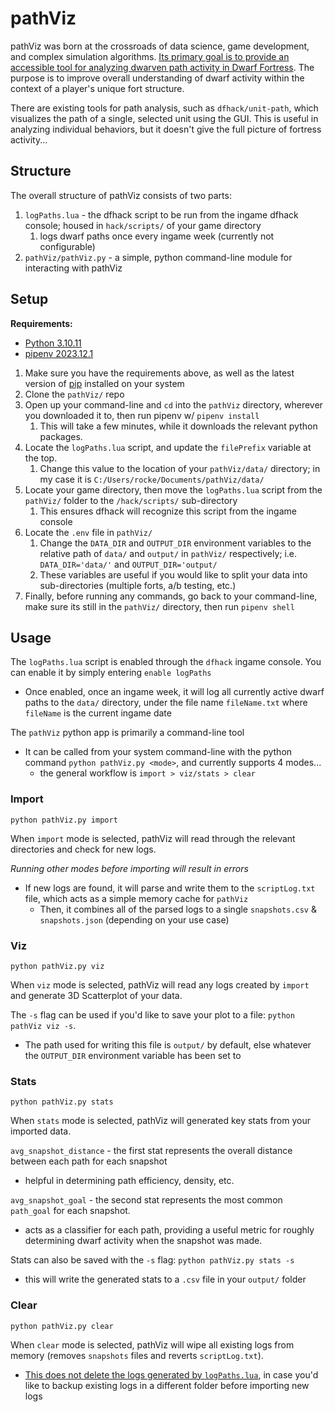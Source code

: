 # pathViz

pathViz was born at the crossroads of data science, game development, and complex simulation algorithms. <u>Its primary goal is to provide an accessible tool for analyzing dwarven path activity in Dwarf Fortress</u>. The purpose is to improve overall understanding of dwarf activity within the context of a player's unique fort structure.

There are existing tools for path analysis, such as `dfhack/unit-path`, which visualizes the path of a single, selected unit using the GUI. This is useful in analyzing individual behaviors, but it doesn't give the full picture of fortress activity...

## Structure

The overall structure of pathViz consists of two parts:
1. `logPaths.lua` - the dfhack script to be run from the ingame dfhack console; housed in `hack/scripts/` of your game directory
   1. logs dwarf paths once every ingame week (currently not configurable)
2. `pathViz/pathViz.py` - a simple, python command-line module for interacting with pathViz

## Setup

<b>Requirements:</b>
- [Python 3.10.11](https://www.python.org/downloads/release/python-31011/)
- [pipenv 2023.12.1](https://pypi.org/project/pipenv/2023.12.1/)

1. Make sure you have the requirements above, as well as the latest version of [pip](https://pypi.org/project/pip/) installed on your system
2. Clone the `pathViz/` repo
3. Open up your command-line and `cd` into the `pathViz` directory, wherever you downloaded it to, then run pipenv w/ `pipenv install`
   1. This will take a few minutes, while it downloads the relevant python packages.
4. Locate the `logPaths.lua` script, and update the `filePrefix` variable at the top.
   1. Change this value to the location of your `pathViz/data/` directory; in my case it is `C:/Users/rocke/Documents/pathViz/data/`
5. Locate your game directory, then move the `logPaths.lua` script from the `pathViz/` folder to the `/hack/scripts/` sub-directory
   1. This ensures dfhack will recognize this script from the ingame console
6. Locate the `.env` file in `pathViz/`
   1. Change the `DATA_DIR` and `OUTPUT_DIR` environment variables to the relative path of `data/` and `output/` in `pathViz/` respectively; i.e. `DATA_DIR='data/'` and `OUTPUT_DIR='output/`
   2. These variables are useful if you would like to split your data into sub-directories (multiple forts, a/b testing, etc.)
7. Finally, before running any commands, go back to your command-line, make sure its still in the `pathViz/` directory, then run `pipenv shell`


## Usage

The `logPaths.lua` script is enabled through the `dfhack` ingame console. You can enable it by simply entering `enable logPaths`
- Once enabled, once an ingame week, it will log all currently active dwarf paths to the `data/` directory, under the file name `fileName.txt` where `fileName` is the current ingame date

The `pathViz` python app is primarily a command-line tool
- It can be called from your system command-line with the python command `python pathViz.py <mode>`, and currently supports 4 modes...
  - the general workflow is `import > viz/stats > clear`

### Import

`python pathViz.py import`

When `import` mode is selected, pathViz will read through the relevant directories and check for new logs.

*Running other modes before importing will result in errors*

- If new logs are found, it will parse and write them to the `scriptLog.txt` file, which acts as a simple memory cache for `pathViz`
  - Then, it combines all of the parsed logs to a single `snapshots.csv` & `snapshots.json` (depending on your use case)

### Viz

`python pathViz.py viz`

When `viz` mode is selected, pathViz will read any logs created by `import` and generate 3D Scatterplot of your data.

The `-s` flag can be used if you'd like to save your plot to a file: `python pathViz viz -s`.
- The path used for writing this file is `output/` by default, else whatever the `OUTPUT_DIR` environment variable has been set to

### Stats

`python pathViz.py stats`

When `stats` mode is selected, pathViz will generated key stats from your imported data.

`avg_snapshot_distance` - the first stat represents the overall distance between each path for each snapshot
- helpful in determining path efficiency, density, etc.

`avg_snapshot_goal` - the second stat represents the most common `path_goal` for each snapshot.
- acts as a classifier for each path, providing a useful metric for roughly determining dwarf activity when the snapshot was made.

Stats can also be saved with the `-s` flag: `python pathViz.py stats -s`
- this will write the generated stats to a `.csv` file in your `output/` folder

### Clear

`python pathViz.py clear`

When `clear` mode is selected, pathViz will wipe all existing logs from memory (removes `snapshots` files and reverts `scriptLog.txt`).
- <u>This does not delete the logs generated by `logPaths.lua`</u>, in case you'd like to backup existing logs in a different folder before importing new logs